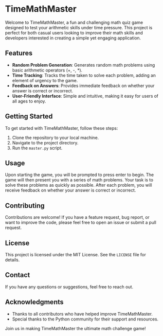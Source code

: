# TimeMathMaster

Welcome to TimeMathMaster, a fun and challenging math quiz game designed to test your arithmetic skills under time pressure. This project is perfect for both casual users looking to improve their math skills and developers interested in creating a simple yet engaging application.

## Features

- **Random Problem Generation**: Generates random math problems using basic arithmetic operators (+, -, \*).
- **Time Tracking**: Tracks the time taken to solve each problem, adding an element of urgency to the game.
- **Feedback on Answers**: Provides immediate feedback on whether your answer is correct or incorrect.
- **User-Friendly Interface**: Simple and intuitive, making it easy for users of all ages to enjoy.

## Getting Started

To get started with TimeMathMaster, follow these steps:

1. Clone the repository to your local machine.
2. Navigate to the project directory.
3. Run the `master.py` script.

## Usage

Upon starting the game, you will be prompted to press enter to begin. The game will then present you with a series of math problems. Your task is to solve these problems as quickly as possible. After each problem, you will receive feedback on whether your answer is correct or incorrect.

## Contributing

Contributions are welcome! If you have a feature request, bug report, or want to improve the code, please feel free to open an issue or submit a pull request.

## License

This project is licensed under the MIT License. See the `LICENSE` file for details.

## Contact

If you have any questions or suggestions, feel free to reach out.

## Acknowledgments

- Thanks to all contributors who have helped improve TimeMathMaster.
- Special thanks to the Python community for their support and resources.

Join us in making TimeMathMaster the ultimate math challenge game!
